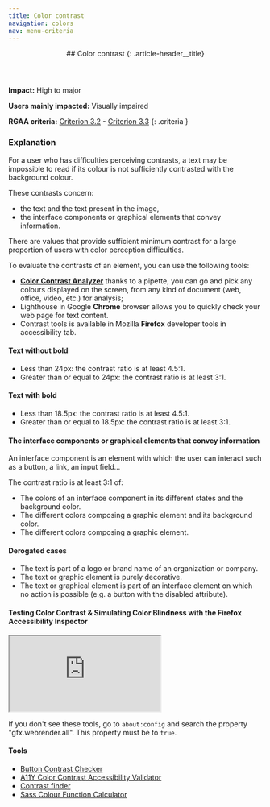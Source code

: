```yaml
---
title: Color contrast
navigation: colors
nav: menu-criteria
---
```


<header>
## Color contrast
{: .article-header__title}
</header>

**Impact:** High to major

**Users mainly impacted:** Visually impaired

**RGAA criteria:** [Criterion 3.2](https://www.numerique.gouv.fr/publications/rgaa-accessibilite/methode/criteres/#crit-3-2) - [Criterion 3.3](https://www.numerique.gouv.fr/publications/rgaa-accessibilite/methode/criteres/#crit-3-3)
{: .criteria }

### Explanation

For a user who has difficulties perceiving contrasts, a text may be impossible to read if its colour is not sufficiently contrasted with the background colour.

These contrasts concern:

* the text and the text present in the image,
* the interface components or graphical elements that convey information.

There are values that provide sufficient minimum contrast for a large proportion of users with color perception difficulties.

To evaluate the contrasts of an element, you can use the following tools:

* [**Color Contrast Analyzer**](https://developer.paciellogroup.com/resources/contrastanalyser/) thanks to a pipette, you can go and pick any colours displayed on the screen, from any kind of document (web, office, video, etc.) for analysis;
* Lighthouse in Google **Chrome** browser allows you to quickly check your web page for text content.
* Contrast tools is available in Mozilla **Firefox** developer tools in accessibility tab.

#### Text without bold

* Less than 24px: the contrast ratio is at least 4.5:1.
* Greater than or equal to 24px: the contrast ratio is at least 3:1.

#### Text with bold

* Less than 18.5px: the contrast ratio is at least 4.5:1.
* Greater than or equal to 18.5px: the contrast ratio is at least 3:1.

#### The interface components or graphical elements that convey information

An interface component is an element with which the user can interact such as a button, a link, an input field...

The contrast ratio is at least 3:1 of:

* The colors of an interface component in its different states and the background color.
* The different colors composing a graphic element and its background color.
* The different colors composing a graphic element.

#### Derogated cases
* The text is part of a logo or brand name of an organization or company.
* The text or graphic element is purely decorative.
* The text or graphical element is part of an interface element on which no action is possible (e.g. a button with the disabled attribute).

#### Testing Color Contrast & Simulating Color Blindness with the Firefox Accessibility Inspector

<div class="video"><iframe title="Testing Color Contrast & Simulating Color Blindness with the Firefox Accessibility Inspector" src="https://www.youtube.com/embed/eBefjaWud-M" allow="accelerometer; encrypted-media; gyroscope; picture-in-picture" allowfullscreen></iframe></div>

If you don't see these tools, go to `about:config` and search the property "gfx.webrender.all". This property must be to `true`.

#### Tools

* [Button Contrast Checker](https://www.aditus.io/button-contrast-checker/)
* [A11Y Color Contrast Accessibility Validator](https://color.a11y.com/Contrast/)
* [Contrast finder](https://app.contrast-finder.org/)
* [Sass Colour Function Calculator](https://razorltd.github.io/sasscolourfunctioncalculator/)
